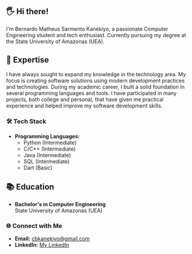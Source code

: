 ## 🖐️ Hi there!

I'm Bernardo Matheus Sarmento Kanekiyo, a passionate Computer Engineering student and tech enthusiast. Currently pursuing my degree at the State University of Amazonas (UEA).

## 🚀 Expertise

I have always sought to expand my knowledge in the technology area. My focus is creating software solutions using modern development practices and technologies.
During my academic career, I built a solid foundation in several programming languages ​​and tools. I have participated in many projects, both college and personal, that have given me practical experience and helped improve my software development skills.

### 🛠️ Tech Stack

- **Programming Languages:** 
  - Python (Intermediate)
  - C/C++ (Intermediate)
  - Java (Intermediate)
  - SQL (Intermediate)
  - Dart (Basic)
    
## 📚 Education

- **Bachelor's in Computer Engineering**  
  State University of Amazonas (UEA)  

### 🌐 Connect with Me

- **Email:** cbkanekiyo@gmail.com
- **LinkedIn:** [My LinkedIn](https://www.linkedin.com/in/bernardo-kanekiyo-8061a5157/)
